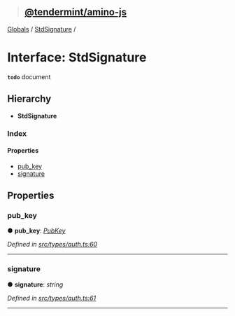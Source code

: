 > ## [@tendermint/amino-js](../README.md)

[Globals](../README.md) / [StdSignature](stdsignature.md) /

# Interface: StdSignature

**`todo`** document

## Hierarchy

* **StdSignature**

### Index

#### Properties

* [pub_key](stdsignature.md#pub_key)
* [signature](stdsignature.md#signature)

## Properties

###  pub_key

● **pub_key**: *[PubKey](pubkey.md)*

*Defined in [src/types/auth.ts:60](url)*

___

###  signature

● **signature**: *string*

*Defined in [src/types/auth.ts:61](url)*

___